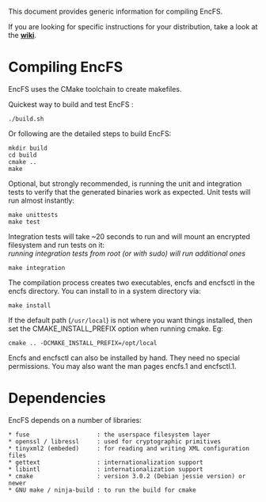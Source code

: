 This document provides generic information for compiling EncFS.

If you are looking for specific instructions for your distribution,
take a look at the **[wiki](https://github.com/vgough/encfs/wiki)**.

Compiling EncFS
===============

EncFS uses the CMake toolchain to create makefiles.

Quickest way to build and test EncFS :

    ./build.sh

Or following are the detailed steps to build EncFS:

    mkdir build
    cd build
    cmake ..
    make

Optional, but strongly recommended, is running the unit and integration
tests to verify that the generated binaries work as expected.  Unit
tests will run almost instantly:

    make unittests
    make test

Integration tests will take ~20 seconds to run and will mount an
encrypted filesystem and run tests on it:  
*running integration tests from root (or with sudo) will run additional ones*

    make integration

The compilation process creates two executables, encfs and encfsctl in
the encfs directory.  You can install to in a system directory via:

    make install

If the default path (`/usr/local`) is not where you want things
installed, then set the CMAKE_INSTALL_PREFIX option when running cmake.  Eg:

    cmake .. -DCMAKE_INSTALL_PREFIX=/opt/local

Encfs and encfsctl can also be installed by hand.  They need no special
permissions.  You may also want the man pages encfs.1 and encfsctl.1.

Dependencies
============

EncFS depends on a number of libraries:

    * fuse                   : the userspace filesystem layer
    * openssl / libressl     : used for cryptographic primitives
    * tinyxml2 (embeded)     : for reading and writing XML configuration files
    * gettext                : internationalization support
    * libintl                : internationalization support
    * cmake                  : version 3.0.2 (Debian jessie version) or newer
    * GNU make / ninja-build : to run the build for cmake
